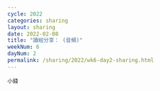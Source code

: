 ```yaml
---
cycle: 2022
categories: sharing
layout: sharing
date: 2022-02-08
title: "讀經分享： (音頻)"
weekNum: 6
dayNum: 2
permalink: /sharing/2022/wk6-day2-sharing.html
---
```


[](https://eccseattle.github.io/media/sharing/2022/wk006/2022-02-08-bin.m4a)

`小錢`
